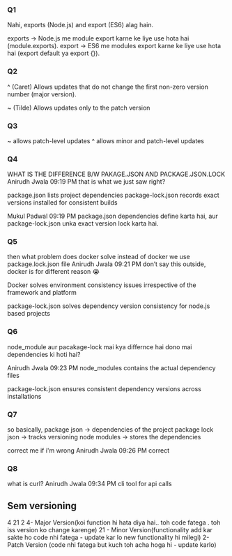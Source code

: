 ### Q1
Nahi, exports (Node.js) and export (ES6) alag hain.

exports -> Node.js me module export karne ke liye use hota hai (module.exports).
export -> ES6 me modules export karne ke liye use hota hai (export default ya export {}).



### Q2 
^ (Caret)
Allows updates that do not change the first non-zero version number (major version).

~ (Tilde)
Allows updates only to the patch version

### Q3
~ allows patch-level updates
^ allows minor and patch-level updates


### Q4
WHAT IS THE DIFFERENCE B/W PAKAGE.JSON AND PACKAGE.JSON.LOCK
Anirudh Jwala 09:19 PM 
that is what we just saw right?

package.json lists project dependencies
package-lock.json records exact versions installed for consistent builds

Mukul Padwal 09:19 PM 
package.json dependencies define karta hai, aur package-lock.json unka exact version lock karta hai.

### Q5
then what problem does docker solve instead of docker we use package.lock.json file
Anirudh Jwala 09:21 PM 
don’t say this outside, docker is for different reason 😭

Docker solves environment consistency issues irrespective of the framework and platform

package-lock.json solves dependency version consistency for node.js based projects


### Q6
node_module aur pacakage-lock mai kya differnce hai dono mai dependencies ki hoti hai?

Anirudh Jwala 09:23 PM 
node_modules contains the actual dependency files

package-lock.json ensures consistent dependency versions across installations

### Q7
so basically, 
package json -> dependencies of the project
package lock json -> tracks versioning
node modules -> stores the dependencies

correct me if i'm wrong
Anirudh Jwala 09:26 PM 
correct


### Q8
what is curl?
Anirudh Jwala 09:34 PM 
cli tool for api calls


## Sem versioning

4 21 2 
4- Major Version(koi function hi hata diya hai.. toh code fatega . toh iss version ko change karenge)
21 - Minor Version(functionality add kar sakte ho code nhi fatega - update kar lo new functionality hi milegi)
2- Patch Version (code nhi fatega but kuch toh acha hoga hi - update karlo)
